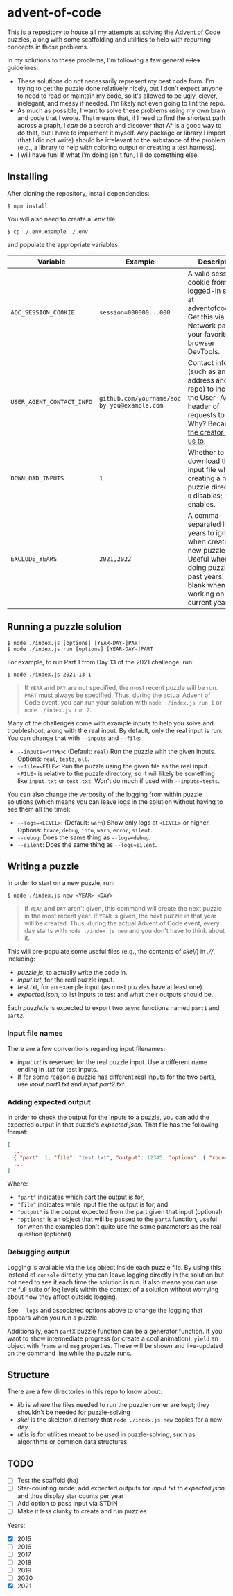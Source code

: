 # advent-of-code

This is a repository to house all my attempts at solving the [Advent of Code](adventofcode.com/) puzzles, along with some scaffolding and utilities to help with recurring concepts in those problems.

In my solutions to these problems, I'm following a few general ~~rules~~ guidelines:

* These solutions do not necessarily represent my best code form. I'm trying to get the puzzle done relatively nicely, but I don't expect anyone to need to read or maintain my code, so it's allowed to be ugly, clever, inelegant, and messy if needed. I'm likely not even going to lint the repo.
* As much as possible, I want to solve these problems using my own brain and code that I wrote. That means that, if I need to find the shortest path across a graph, I _can_ do a search and discover that A* is a good way to do that, but I have to implement it myself. Any package or library I import (that I did not write) should be irrelevant to the substance of the problem (e.g., a library to help with coloring output or creating a test harness).
* I will have fun! If what I'm doing isn't fun, I'll do something else.

## Installing

After cloning the repository, install dependencies:

```
$ npm install
```

You will also need to create a _.env_ file:

```
$ cp ./.env.example ./.env
```

and populate the appropriate variables.

| Variable | Example | Description |
| --- | --- | --- |
| `AOC_SESSION_COOKIE` | `session=000000...000` | A valid session cookie from your logged-in session at adventofcode.org. Get this via the Network panel in your favorite browser DevTools. |
| `USER_AGENT_CONTACT_INFO` | `github.com/yourname/aoc by you@example.com` | Contact info (such as an email address and this repo) to include in the User-Agent header of requests to AOC. Why? Because [the creator asked us to](https://www.reddit.com/r/adventofcode/comments/z9dhtd/please_include_your_contact_info_in_the_useragent/). |
| `DOWNLOAD_INPUTS` | `1` | Whether to download the input file when creating a new puzzle directory. `0` disables; `1` enables. |
| `EXCLUDE_YEARS` | `2021,2022` | A comma-separated list of years to ignore when creating a new puzzle. Useful when doing puzzles in past years. Leave blank when working on the current year. |

## Running a puzzle solution

```
$ node ./index.js [options] [YEAR-DAY-]PART
$ node ./index.js run [options] [YEAR-DAY-]PART
```

For example, to run Part 1 from Day 13 of the 2021 challenge, run:

```
$ node ./index.js 2021-13-1
```

> If `YEAR` and `DAY` are not specified, the most recent puzzle will be run. `PART` must always be specified. Thus, during the actual Advent of Code event, you can run your solution with `node ./index.js run 1` or `node ./index.js run 2`.

Many of the challenges come with example inputs to help you solve and troubleshoot, along with the real input. By default, only the real input is run. You can change that with `--inputs` and `--file`:

- `--inputs=<TYPE>`: (Default: `real`) Run the puzzle with the given inputs. Options: `real`, `tests`, `all`.
- `--file=<FILE>`: Run the puzzle using the given file as the real input. `<FILE>` is relative to the puzzle directory, so it will likely be something like `input.txt` or `test.txt`. Won't do much if used with `--inputs=tests`.

You can also change the verbosity of the logging from within puzzle solutions (which means you can leave logs in the solution without having to see them all the time):

- `--logs=<LEVEL>`: (Default: `warn`) Show only logs at `<LEVEL>` or higher. Options: `trace`, `debug`, `info`, `warn`, `error`, `silent`.
- `--debug`: Does the same thing as `--logs=debug`.
- `--silent`: Does the same thing as `--logs=silent`.

## Writing a puzzle

In order to start on a new puzzle, run:

```
$ node ./index.js new <YEAR> <DAY>
```

> If `YEAR` and `DAY` aren't given, this command will create the next puzzle in the most recent year. If `YEAR` is given, the next puzzle in that year will be created. Thus, during the actual Advent of Code event, every day starts with `node ./index.js new` and you don't have to think about it.

This will pre-populate some useful files (e.g., the contents of _skel/_) in _./<YEAR>/<DAY>_, including:

* _puzzle.js_, to actually write the code in.
* _input.txt_, for the real puzzle input.
* _test.txt_, for an example input (as most puzzles have at least one).
* _expected.json_, to list inputs to test and what their outputs should be.

Each _puzzle.js_ is expected to export two `async` functions named `part1` and `part2`.

### Input file names

There are a few conventions regarding input filenames:

* _input.txt_ is reserved for the real puzzle input. Use a different name ending in _.txt_ for test inputs.
* If for some reason a puzzle has different real inputs for the two parts, use _input.part1.txt_ and _input.part2.txt_.

### Adding expected output

In order to check the output for the inputs to a puzzle, you can add the expected output in that puzzle's _expected.json_. That file has the following format:

```json
[
  ...
  { "part": 1, "file": "test.txt", "output": 12345, "options": { "rounds": 100 } },
  ...
]
```

Where:
* `"part"` indicates which part the output is for,
* `"file"` indicates while input file the output is for, and
* `"output"` is the output expected from the part given that input (optional)
* `"options"` is an object that will be passed to the `partX` function, useful for when the examples don't quite use the same parameters as the real question (optional)

### Debugging output

Logging is available via the `log` object inside each puzzle file. By using this instead of `console` directly, you can leave logging directly in the solution but not need to see it each time the solution is run. It also means you can use the full suite of log levels within the context of a solution without worrying about how they affect outside logging.

See `--logs` and associated options above to change the logging that appears when you run a puzzle.

Additionally, each `partX` puzzle function can be a generator function. If you want to show intermediate progress (or create a cool animation), `yield` an object with `frame` and `msg` properties. These will be shown and live-updated on the command line while the puzzle runs.

## Structure

There are a few directories in this repo to know about:

* _lib_ is where the files needed to run the puzzle runner are kept; they shouldn't be needed for puzzle-solving
* _skel_ is the skeleton directory that `node ./index.js new` copies for a new day
* _utils_ is for utilities meant to be used in puzzle-solving, such as algorithms or common data structures

## TODO

* [ ] Test the scaffold (ha)
* [ ] Star-counting mode: add expected outputs for _input.txt_ to _expected.json_ and thus display star counts per year
* [ ] Add option to pass input via STDIN
* [ ] Make it less clunky to create and run puzzles

Years:

* [x] 2015
* [ ] 2016
* [ ] 2017
* [ ] 2018
* [ ] 2019
* [ ] 2020
* [x] 2021
